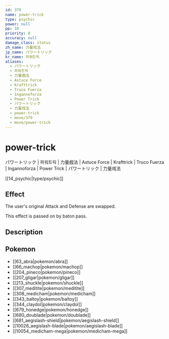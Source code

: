 ```yaml
---
id: 379
name: power-trick
type: psychic
power: null
pp: 10
priority: 0
accuracy: null
damage_class: status
zh_name: 力量戏法
jp_name: パワートリック
kr_name: 파워트릭
aliases:
  - パワートリック
  - 파워트릭
  - 力量戲法
  - Astuce Force
  - Krafttrick
  - Truco Fuerza
  - Ingannoforza
  - Power Trick
  - パワートリック
  - 力量戏法
  - power-trick
  - move/379
  - move/power-trick
---
```

# power-trick
    
パワートリック | 파워트릭 | 力量戲法 | Astuce Force | Krafttrick | Truco Fuerza | Ingannoforza | Power Trick | パワートリック | 力量戏法

[[14_psychic|type/psychic]]

## Effect

The user's original Attack and Defense are swapped.

This effect is passed on by baton pass.

## Description



## Pokemon

- [[63_abra|pokemon/abra]]
- [[66_machop|pokemon/machop]]
- [[204_pineco|pokemon/pineco]]
- [[207_gligar|pokemon/gligar]]
- [[213_shuckle|pokemon/shuckle]]
- [[307_meditite|pokemon/meditite]]
- [[308_medicham|pokemon/medicham]]
- [[343_baltoy|pokemon/baltoy]]
- [[344_claydol|pokemon/claydol]]
- [[679_honedge|pokemon/honedge]]
- [[680_doublade|pokemon/doublade]]
- [[681_aegislash-shield|pokemon/aegislash-shield]]
- [[10026_aegislash-blade|pokemon/aegislash-blade]]
- [[10054_medicham-mega|pokemon/medicham-mega]]

